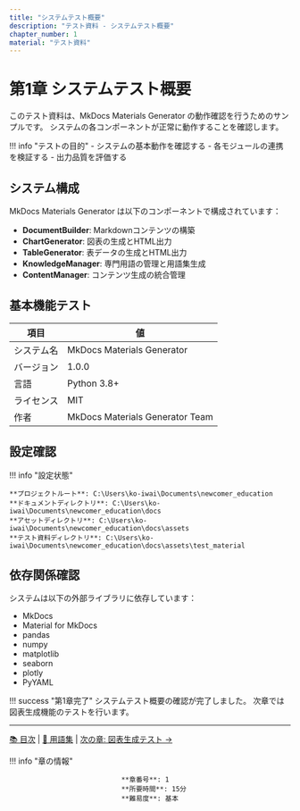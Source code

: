 ```yaml
---
title: "システムテスト概要"
description: "テスト資料 - システムテスト概要"
chapter_number: 1
material: "テスト資料"
---
```


# 第1章 システムテスト概要


このテスト資料は、MkDocs Materials Generator の動作確認を行うためのサンプルです。
システムの各コンポーネントが正常に動作することを確認します。

!!! info "テストの目的"
    - システムの基本動作を確認する
    - 各モジュールの連携を検証する
    - 出力品質を評価する

## システム構成


<span data-md-tooltip="Pythonで書かれた静的サイトジェネレータ。Markdownファイルから美しいドキュメントサイトを生成する。">MkDocs</span> Materials Generator は以下のコンポーネントで構成されています：

- **<span data-md-tooltip="Markdownコンテンツを構築するためのクラス。見出し、段落、リストなどの要素を生成する。">DocumentBuilder</span>**: Markdownコンテンツの構築
- **ChartGenerator**: 図表の生成とHTML出力
- **TableGenerator**: 表データの生成とHTML出力
- **KnowledgeManager**: 専門用語の管理と用語集生成
- **ContentManager**: コンテンツ生成の統合管理


## 基本機能テスト

| 項目 | 値 |
| --- | --- |
| システム名 | MkDocs Materials Generator |
| バージョン | 1.0.0 |
| 言語 | Python 3.8+ |
| ライセンス | MIT |
| 作者 | MkDocs Materials Generator Team |

## 設定確認

!!! info "設定状態"

    **プロジェクトルート**: C:\Users\ko-iwai\Documents\newcomer_education
    **ドキュメントディレクトリ**: C:\Users\ko-iwai\Documents\newcomer_education\docs
    **アセットディレクトリ**: C:\Users\ko-iwai\Documents\newcomer_education\docs\assets
    **テスト資料ディレクトリ**: C:\Users\ko-iwai\Documents\newcomer_education\docs\assets\test_material


## 依存関係確認

システムは以下の外部ライブラリに依存しています：

- MkDocs
- Material for MkDocs
- pandas
- numpy
- matplotlib
- seaborn
- plotly
- PyYAML


!!! success "第1章完了"
    システムテスト概要の確認が完了しました。
    次章では図表生成機能のテストを行います。

---

[📚 目次](index.md) | [📖 用語集](glossary.md) | [次の章: 図表生成テスト →](chapter_02_図表生成テスト.md)

!!! info "章の情報"

                                **章番号**: 1
                                **所要時間**: 15分
                                **難易度**: 基本

